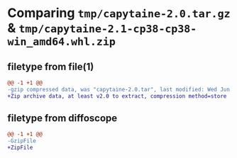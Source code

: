 # Comparing `tmp/capytaine-2.0.tar.gz` & `tmp/capytaine-2.1-cp38-cp38-win_amd64.whl.zip`

## filetype from file(1)

```diff
@@ -1 +1 @@
-gzip compressed data, was "capytaine-2.0.tar", last modified: Wed Jun 21 08:17:29 2023, max compression
+Zip archive data, at least v2.0 to extract, compression method=store
```

## filetype from diffoscope

```diff
@@ -1 +1 @@
-GzipFile
+ZipFile
```

